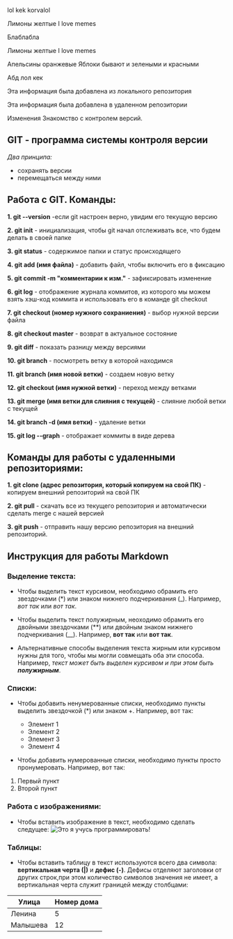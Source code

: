lol kek korvalol 

Лимоны желтые 
I love memes

Блаблабла

Лимоны желтые 
I love memes

Апельсины оранжевые 
Яблоки бывают и зелеными и красными 

Абд
лол кек 

Эта информация была добавлена из локального репозитория

Эта информация была добавлена в удаленном репозитории

Изменения
 Знакомство с контролем версий.

## GIT - программа системы контроля версии

*Два принципа:*

* сохранять версии
* перемещаться между ними

## Работа с GIT. Команды:

**1. git --version**  -если git настроен верно, увидим его текущую версию

**2. git init** - инициализация, чтобы git начал отслеживать все, что будем делать в своей папке

**3. git status** - содержимое папки и статус происходящего

**4. git add (имя файла)** - добавить файл, чтобы включить его в фиксацию 

**5. git commit -m "комментарии к изм."** - зафиксировать изменение

**6. git log** - отображение журнала коммитов, из которого мы можем взять хэш-код коммита и использовать его в команде git checkout

**7. git checkout (номер нужного сохраниения)** - выбор нужной версии файла

**8. git checkout master** - возврат в актуальное состояние

**9. git diff** - показать разницу между версиями

**10. git branch** - посмотреть ветку в которой находимся

**11. git branch (имя новой ветки)** - создаем новую ветку

**12. git checkout (имя нужной ветки)** - переход между ветками

**13. git merge (имя ветки для слияния с текущей)** - слияние любой ветки с текущей

**14. git branch -d (имя ветки)** - удаление ветки

**15. git log --graph** - отображает коммиты в виде дерева

## Команды для работы с удаленными репозиториями:

**1. git clone (адрес репозитория, который копируем на свой ПК)** - копируем внешний репозиторий на свой ПК

**2. git pull** - скачать все из текущего репозитория и автоматически сделать merge с нашей версией

**3. git push** - отправить нашу версию репозитория на внешний репозиторий.



## Инструкция для работы Markdown

### Выделение текста: 

* Чтобы выделить текст курсивом, необходимо обрамить его звездочками (*) или знаком нижнего подчеркивания (_). Например, *вот так* или _вот так_.


* Чтобы выделить текст полужирным, неоходимо обрамить его двойными звездочками (**) или двойным знаком нижнего подчеркивания (__). Например, **вот так** или __вот так__.

* Альтернативные способы выделения текста жирным или курсивом нужны для того, чтобы мы могли совмещать оба эти способа. Например, _текст может быть выделен курсивом и при этом быть **полужирным**_.

### Списки:


* Чтобы добавить ненумерованные списки, необходимо пункты выделить звездочкой (*) или знаком +. Например, вот так:
   * Элемент 1
   * Элемент 2
   * Элемент 3
  + Элемент 4

* Чтобы добавить нумерованные списки, необходимо пункты просто пронумеровать. Например, вот так:
1. Первый пункт
2. Второй пункт 

### Работа с изображениями:

* Чтобы вставить изображение в текст, необходимо сделать следущее: ![Это я учусь программировать!](%D0%BF%D1%80%D0%BE%D0%B3%D1%80%D0%B0%D0%BC%D0%BC%D0%B8%D1%81%D1%82.jpg)


### Таблицы:

* Чтобы вставить таблицу в текст используются всего два символа: __вертикальная черта (|)__ и __дефис (-)__. Дефисы отделяют заголовки от других строк,при этом количество символов значения не имеет, а вертикальная черта служит границей между столбцами:

| Улица | Номер дома|
|-------|-----------|
|Ленина |     5     | 
|Малышева|12|
